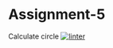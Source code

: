 # Assignment-5
Calculate circle
[![linter](https://github.com/peterrahme/Assignment-5/workflows/linter/badge.svg)](https://github.com/marketplace/actions/super-linter)
